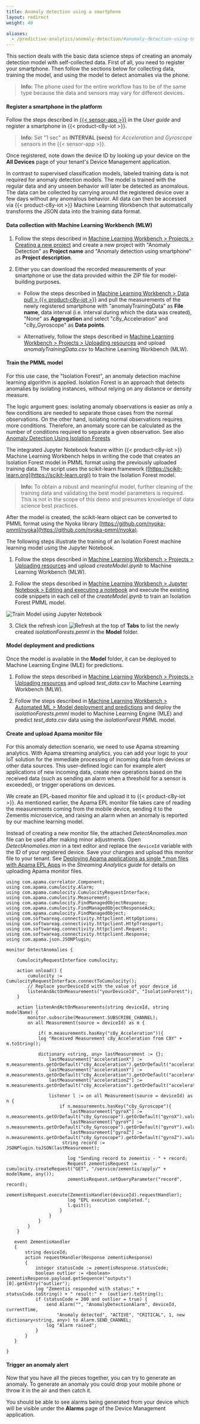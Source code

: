 ```yaml
---
title: Anomaly detection using a smartphone
layout: redirect
weight: 40

aliases:
  - /predictive-analytics/anomaly-detection/#anomaly-detection-using-smartphone
---
```


This section deals with the basic data science steps of creating an anomaly detection model with self-collected data. First of all, you need to register your smartphone. Then follow the sections below for collecting data, training the model, and using the model to detect anomalies via the phone.

>**Info:** The phone used for the entire workflow has to be of the same type because the data and sensors may vary for different devices.

#### Register a smartphone in the platform

Follow the steps described in [{{< sensor-app >}}](/users-guide/sensor-app) in the *User guide* and register a smartphone in {{< product-c8y-iot >}}.

>**Info:** Set "1 sec" as **INTERVAL (secs)** for *Acceleration* and *Gyroscope* sensors in the {{< sensor-app >}}.

Once registered, note down the device ID by looking up your device on the **All Devices** page of your tenant's Device Management application.

In contrast to supervised classification models, labeled training data is not required for anomaly detection models. The model is trained with the regular data and any unseen behavior will later be detected as anomalous. The data can be collected by carrying around the registered device over a few days without any anomalous behavior. All data can then be accessed via {{< product-c8y-iot >}} Machine Learning Workbench that automatically transforms the JSON data into the training data format.

#### Data collection with Machine Learning Workbench (MLW)

1. Follow the steps described in [Machine Learning Workbench > Projects > Creating a new project](/machine-learning/web-app-mlw/#creating-a-new-project) and create a new project with "Anomaly Detection" as **Project name** and "Anomaly detection using smartphone" as **Project description**.

2. Either you can download the recorded measurements of your smartphone or use the data provided within the ZIP file for model-building purposes.

    * Follow the steps described in [Machine Learning Workbench > Data pull > {{< product-c8y-iot >}}](/machine-learning/web-app-mlw/#cumulocity-iot) and pull the measurements of the newly registered smartphone with "anomalyTrainingData" as **File name**, data interval (i.e. interval during which the data was created), "None" as **Aggregation** and select "c8y_Acceleration" and "c8y_Gyroscope" as **Data points**.

    * Alternatively, follow the steps described in [Machine Learning Workbench > Projects > Uploading resources](/machine-learning/web-app-mlw/#uploading-resources) and upload *anomalyTrainingData.csv* to Machine Learning Workbench (MLW).


#### Train the PMML model

For this use case, the "Isolation Forest", an anomaly detection machine learning algorithm is applied. Isolation Forest is an approach that detects anomalies by isolating instances, without relying on any distance or density measure.

The logic argument goes: isolating anomaly observations is easier as only a few conditions are needed to separate those cases from the normal observations. On the other hand, isolating normal observations requires more conditions. Therefore, an anomaly score can be calculated as the number of conditions required to separate a given observation. See also [Anomaly Detection Using Isolation Forests](https://towardsdatascience.com/anomaly-detection-with-isolation-forest-visualization-23cd75c281e2)

The integrated Jupyter Notebook feature within {{< product-c8y-iot >}} Machine Learning Workbench helps in writing the code that creates an Isolation Forest model in PMML format using the previously uploaded training data. The script uses the scikit-learn framework ([https://scikit-learn.org](https://scikit-learn.org)) to train the Isolation Forest model.

> **Info:** To obtain a robust and meaningful model, further cleaning of the training data and validating the best model parameters is required. This is not in the scope of this demo and presumes knowledge of data science best practices.

After the model is created, the scikit-learn object can be converted to PMML format using the Nyoka library [https://github.com/nyoka-pmml/nyoka](https://github.com/nyoka-pmml/nyoka).

The following steps illustrate the training of an Isolation Forest machine learning model using the Jupyter Notebook.

1. Follow the steps described in [Machine Learning Workbench > Projects > Uploading resources](/machine-learning/web-app-mlw/#uploading-resources) and upload *createModel.ipynb* to Machine Learning Workbench (MLW).

2. Follow the steps described in [Machine Learning Workbench > Jupyter Notebook > Editing and executing a notebook](/machine-learning/web-app-mlw/#editing-and-executing-a-notebook) and execute the existing code snippets in each cell of the *createModel.ipynb* to train an Isolation Forest PMML model.


![Train Model using Jupyter Notebook](/images/zementis/AnomalyDetection/anomaly-jnb.png)

3. Click the refresh icon <img src="/images/zementis/mlw-refresh-icon.png" alt="Refresh" style="display:inline-block; margin:0"> at the top of **Tabs** to list the newly created *isolationForests.pmml* in the **Model** folder.


#### Model deployment and predictions

Once the model is available in the **Model** folder, it can be deployed to Machine Learning Engine (MLE) for predictions.

1. Follow the steps described in [Machine Learning Workbench > Projects > Uploading resources](/machine-learning/web-app-mlw/#uploading-resources) and upload *test_data.csv* to Machine Learning Workbench (MLW).

2. Follow the steps described in [Machine Learning Workbench > Automated ML > Model deployment and predictions](/machine-learning/web-app-mlw/#model-deployment-and-predictions) and deploy the *isolationForests.pmml* model to Machine Learning Engine (MLE) and predict *test_data.csv* data using the *isolationForest* PMML model.

#### Create and upload Apama monitor file

For this anomaly detection scenario, we need to use Apama streaming analytics. With Apama streaming analytics, you can add your logic to your IoT solution for the immediate processing of incoming data from devices or other data sources. This user-defined logic can for example alert applications of new incoming data, create new operations based on the received data (such as sending an alarm when a threshold for a sensor is exceeded), or trigger operations on devices.

We create an EPL-based monitor file and upload it to {{< product-c8y-iot >}}. As mentioned earlier, the Apama EPL monitor file takes care of reading the measurements coming from the mobile device, sending it to the Zementis microservice, and raising an alarm when an anomaly is reported by our machine learning model.

Instead of creating a new monitor file, the attached *DetectAnomalies.mon* file can be used after making minor adjustments. Open *DetectAnomalies.mon* in a text editor and replace the `deviceId` variable with the ID of your registered device. Save your changes and upload this monitor file to your tenant. See [Deploying Apama applications as single \*.mon files with Apama EPL Apps](/apama/analytics-introduction/#single-mon-file) in the *Streaming Analytics guide* for details on uploading Apama monitor files.

    using com.apama.correlator.Component;
    using com.apama.cumulocity.Alarm;
    using com.apama.cumulocity.CumulocityRequestInterface;
    using com.apama.cumulocity.Measurement;
    using com.apama.cumulocity.FindManagedObjectResponse;
    using com.apama.cumulocity.FindManagedObjectResponseAck;
    using com.apama.cumulocity.FindManagedObject;
    using com.softwareag.connectivity.httpclient.HttpOptions;
    using com.softwareag.connectivity.httpclient.HttpTransport;
    using com.softwareag.connectivity.httpclient.Request;
    using com.softwareag.connectivity.httpclient.Response;
    using com.apama.json.JSONPlugin;

    monitor DetectAnomalies {

        CumulocityRequestInterface cumulocity;

        action onload() {
            cumulocity := CumulocityRequestInterface.connectToCumulocity();
            // Replace yourDeviceId with the value of your device id
            listenAndActOnMeasurements("yourDeviceId", "IsolationForest");
        }

        action listenAndActOnMeasurements(string deviceId, string modelName) {
            monitor.subscribe(Measurement.SUBSCRIBE_CHANNEL);   
            on all Measurement(source = deviceId) as m {

                if( m.measurements.hasKey("c8y_Acceleration")){
                log "Received Measurement c8y_Acceleration from C8Y" + m.toString();

                dictionary <string, any> lastMeasurement := {};
                    lastMeasurement["accelerationX"] := m.measurements.getOrDefault("c8y_Acceleration").getOrDefault("accelerationX").value;
                    lastMeasurement["accelerationY"] := m.measurements.getOrDefault("c8y_Acceleration").getOrDefault("accelerationY").value;
                    lastMeasurement["accelerationZ"] := m.measurements.getOrDefault("c8y_Acceleration").getOrDefault("accelerationZ").value;

                    listener l := on all Measurement(source = deviceId) as n {
                        if n.measurements.hasKey("c8y_Gyroscope"){
                            lastMeasurement["gyroX"] := n.measurements.getOrDefault("c8y_Gyroscope").getOrDefault("gyroX").value;
                            lastMeasurement["gyroY"] := n.measurements.getOrDefault("c8y_Gyroscope").getOrDefault("gyroY").value;
                            lastMeasurement["gyroZ"] := n.measurements.getOrDefault("c8y_Gyroscope").getOrDefault("gyroZ").value;
                         string record := JSONPlugin.toJSON(lastMeasurement);

                           log "Sending record to zementis - " + record;
                           Request zementisRequest := cumulocity.createRequest("GET", "/service/zementis/apply/" + modelName, any());
                           zementisRequest.setQueryParameter("record", record);
                           zementisRequest.execute(ZementisHandler(deviceId).requestHandler);
                           log "EPL execution completed.";
                           l.quit();
                        }
                    }
                }
            }
        }

       event ZementisHandler
       {
           string deviceId;
           action requestHandler(Response zementisResponse)
           {
               integer statusCode := zementisResponse.statusCode;
               boolean outlier := <boolean> zementisResponse.payload.getSequence("outputs")[0].getEntry("outlier");
               log "Zementis responded with status:" + statusCode.toString() + " result:" +  (outlier).toString();
               if (statusCode = 200 and outlier = true) {
                   send Alarm("", "AnomalyDetectionAlarm", deviceId, currentTime,
                       "Anomaly detected", "ACTIVE", "CRITICAL", 1, new dictionary<string, any>) to Alarm.SEND_CHANNEL;
                   log "Alarm raised";
               }
           }
       }

    }

#### Trigger an anomaly alert

Now that you have all the pieces together, you can try to generate an anomaly. To generate an anomaly you could drop your mobile phone or throw it in the air and then catch it.

You should be able to see alarms being generated from your device which will be visible under the **Alarms** page of the Device Management application.
